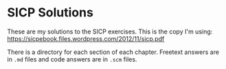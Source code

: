 # SICP Solutions
These are my solutions to the SICP exercises. This is the copy I'm using: 
https://sicpebook.files.wordpress.com/2012/11/sicp.pdf

There is a directory for each section of each chapter. Freetext answers
are in `.md` files and code answers are in `.scm` files.
